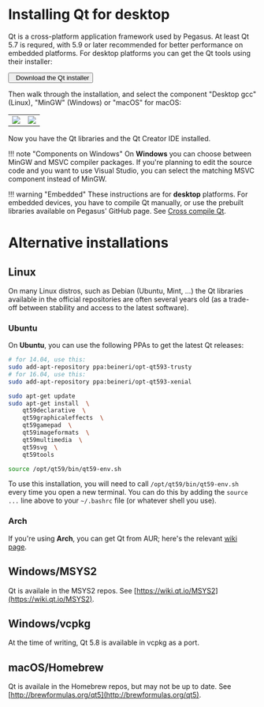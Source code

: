 # Installing Qt for desktop

Qt is a cross-platform application framework used by Pegasus. At least Qt 5.7 is requred, with 5.9 or later recommended for better performance on embedded platforms. For desktop platforms you can get the Qt tools using their installer:

<a href="https://www1.qt.io/download-open-source/"><button type="button" class="btn btn-success"><i class="fa fa-cloud-download"></i> &nbsp; Download the Qt installer</button></a>

Then walk through the installation, and select the component "Desktop gcc" (Linux), "MinGW" (Windows) or "macOS" for macOS:

<table><tr>
    <td><img style="max-width:100%" src="../img/install-qt-2.png"></td>
    <td><img style="max-width:100%" src="../img/install-qt-6.png"></td>
</tr></table>

Now you have the Qt libraries and the Qt Creator IDE installed.

!!! note "Components on Windows"
    On **Windows** you can choose between MinGW and MSVC compiler packages. If you're planning to edit the source code and you want to use Visual Studio, you can select the matching MSVC component instead of MinGW.

!!! warning "Embedded"
    These instructions are for **desktop** platforms. For embedded devices, you have to compile Qt manually, or use the prebuilt libraries available on Pegasus' GitHub page. See [Cross compile Qt](cross-compile-qt.md).


# Alternative installations


## Linux

On many Linux distros, such as Debian (Ubuntu, Mint, ...) the Qt libraries available in the official repositories are often several years old (as a trade-off between stability and access to the latest software).

### Ubuntu

On **Ubuntu**, you can use the following PPAs to get the latest Qt releases:

```sh
# for 14.04, use this:
sudo add-apt-repository ppa:beineri/opt-qt593-trusty
# for 16.04, use this:
sudo add-apt-repository ppa:beineri/opt-qt593-xenial

sudo apt-get update
sudo apt-get install  \
    qt59declarative  \
    qt59graphicaleffects  \
    qt59gamepad  \
    qt59imageformats  \
    qt59multimedia  \
    qt59svg  \
    qt59tools

source /opt/qt59/bin/qt59-env.sh
```

To use this installation, you will need to call `/opt/qt59/bin/qt59-env.sh` every time you open a new terminal. You can do this by adding the `source ...` line above to your `~/.bashrc` file (or whatever shell you use).

### Arch

If you're using **Arch**, you can get Qt from AUR; here's the relevant [wiki page](https://wiki.archlinux.org/index.php/qt#Installation).

## Windows/MSYS2

Qt is availale in the MSYS2 repos. See [https://wiki.qt.io/MSYS2](https://wiki.qt.io/MSYS2).

## Windows/vcpkg

At the time of writing, Qt 5.8 is available in vcpkg as a port.

## macOS/Homebrew

Qt is availale in the Homebrew repos, but may not be up to date. See [http://brewformulas.org/qt5](http://brewformulas.org/qt5).
